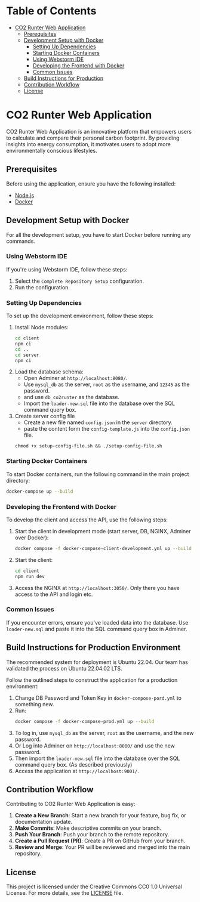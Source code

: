 # Table of Contents

- [CO2 Runter Web Application](#co2-runter-web-application)
    - [Prerequisites](#prerequisites)
    - [Development Setup with Docker](#development-setup-with-docker)
        - [Setting Up Dependencies](#setting-up-dependencies)
        - [Starting Docker Containers](#starting-docker-containers)
        - [Using Webstorm IDE](#using-webstorm-ide)
        - [Developing the Frontend with Docker](#developing-the-frontend-with-docker)
        - [Common Issues](#common-issues)
    - [Build Instructions for Production](#build-instructions-for-production)
    - [Contribution Workflow](#contribution-workflow)
    - [License](#license)

# CO2 Runter Web Application

CO2 Runter Web Application is an innovative platform that empowers users to calculate and compare their personal carbon
footprint. By providing insights into energy consumption, it motivates users to adopt more environmentally conscious
lifestyles.

## Prerequisites

Before using the application, ensure you have the following installed:

- [Node.js](https://nodejs.org/en/)
- [Docker](https://www.docker.com/)

## Development Setup with Docker

For all the development setup, you have to start Docker before running any commands.

### Using Webstorm IDE

If you're using Webstorm IDE, follow these steps:

1. Select the `Complete Repository Setup` configuration.
2. Run the configuration.

### Setting Up Dependencies

To set up the development environment, follow these steps:

1. Install Node modules:
    ```bash
    cd client
    npm ci
    cd ..
    cd server
    npm ci
    ```
2. Load the database schema:
    - Open Adminer at `http://localhost:8080/`.
    - Use `mysql_db` as the server, `root` as the username, and `12345` as the password.
    - and use `db_co2runter` as the database.
    - Import the `loader-new.sql` file into the database over the SQL command query box.
3. Create server config file
    - Create a new file named `config.json` in the `server` directory.
    - paste the content form the `config-template.js` into the `config.json` file.
   ```shell
   chmod +x setup-config-file.sh && ./setup-config-file.sh
   ```

### Starting Docker Containers

To start Docker containers, run the following command in the main project directory:

```bash
docker-compose up --build
```

### Developing the Frontend with Docker

To develop the client and access the API, use the following steps:

1. Start the client in development mode (start server, DB, NGINX, Adminer over Docker):
    ```bash
    docker compose -f docker-compose-client-development.yml up --build
    ```

2. Start the client:
    ```bash
    cd client
    npm run dev
    ```
   
3. Access the NGINX at `http://localhost:3050/`. Only there you have access to the API and login etc.

### Common Issues

If you encounter errors, ensure you've loaded data into the database. Use `loader-new.sql` and paste it into the SQL
command query box in Adminer.

## Build Instructions for Production Environment

The recommended system for deployment is Ubuntu 22.04. Our team has validated the process on Ubuntu 22.04.02 LTS.

Follow the outlined steps to construct the application for a production environment:

1. Change DB Password and Token Key in `docker-compose-pord.yml` to something new.
2. Run:
    ```bash
    docker compose -f docker-compose-prod.yml up --build
    ```
3. To log in, use `mysql_db` as the server, `root` as the username, and the new password.
4. Or Log into Adminer on `http://localhost:8000/` and use the new password.
5. Then import the `loader-new.sql` file into the database over the SQL command query box. (As described previously)
6. Access the application at `http://localhost:9001/`.

## Contribution Workflow

Contributing to CO2 Runter Web Application is easy:

1. **Create a New Branch**: Start a new branch for your feature, bug fix, or documentation update.
2. **Make Commits**: Make descriptive commits on your branch.
3. **Push Your Branch**: Push your branch to the remote repository.
4. **Create a Pull Request (PR)**: Create a PR on GitHub from your branch.
5. **Review and Merge**: Your PR will be reviewed and merged into the main repository.

## License

This project is licensed under the Creative Commons CC0 1.0 Universal License. For more details, see
the [LICENSE](https://github.com/stadt-karlsruhe/CO2-Runter?tab=CC0-1.0-1-ov-file) file.